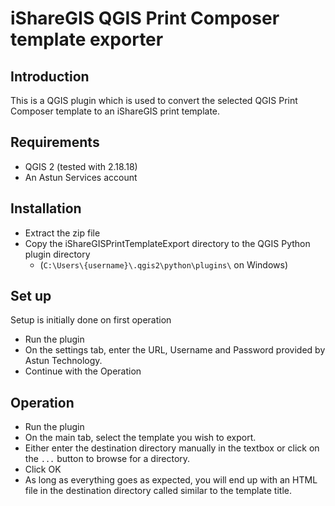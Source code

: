 # iShareGIS QGIS Print Composer template exporter #
## Introduction ##
This is a QGIS plugin which is used to convert the selected QGIS Print Composer template to an iShareGIS print template.
## Requirements ##
* QGIS 2 (tested with 2.18.18)
* An Astun Services account

## Installation ##
* Extract the zip file
* Copy the iShareGISPrintTemplateExport directory to the QGIS Python plugin directory
  * (`C:\Users\{username}\.qgis2\python\plugins\` on Windows)

## Set up ##
Setup is initially done on first operation
* Run the plugin
* On the settings tab, enter the URL, Username and Password provided by Astun Technology.
* Continue with the Operation

## Operation ##
* Run the plugin
* On the main tab, select the template you wish to export.
* Either enter the destination directory manually in the textbox or click on the `...` button to browse for a directory.
* Click OK
* As long as everything goes as expected, you will end up with an HTML file in the destination directory called similar to the template title.
